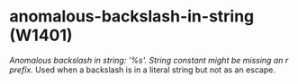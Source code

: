 # anomalous-backslash-in-string (W1401)
*Anomalous backslash in string: \'%s\'. String constant might be missing
an r prefix.* Used when a backslash is in a literal string but not as an
escape.
